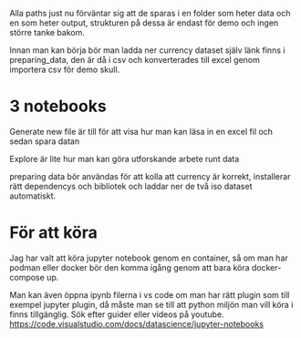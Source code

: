 Alla paths just nu förväntar sig att de sparas i en folder som heter data och en som heter output, strukturen på dessa är endast för demo och ingen större tanke bakom.

Innan man kan börja bör man ladda ner currency dataset själv länk finns i preparing_data, den är då i csv och konverterades till excel genom importera csv för demo skull.

# 3 notebooks

Generate new file är till för att visa hur man kan läsa in en excel fil och sedan spara datan

Explore är lite hur man kan göra utforskande arbete runt data

preparing data bör användas för att kolla att currency är korrekt, installerar rätt dependencys och bibliotek och laddar ner de två iso dataset automatiskt. 

# För att köra

Jag har valt att köra jupyter notebook genom en container, så om man har podman eller docker bör den komma igång genom att bara köra docker-compose up.

Man kan även öppna ipynb filerna i vs code om man har rätt plugin som till exempel jupyter plugin, då måste man se till att python miljön man vill köra i finns tillgänglig. Sök efter guider eller videos på youtube.
https://code.visualstudio.com/docs/datascience/jupyter-notebooks
